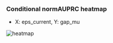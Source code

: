 ### Conditional normAUPRC heatmap

- X: eps_current, Y: gap_mu

![heatmap](/home/elicer/project_0814_2/results/20250815-110807/holdout/conditional_heatmap_eps_current_vs_gap_mu.png)
